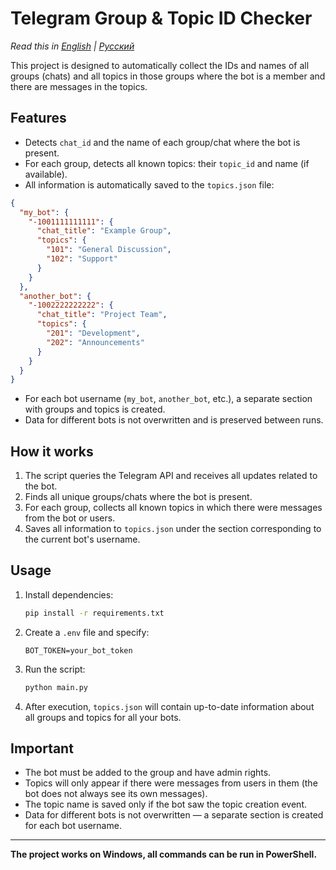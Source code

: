 # Telegram Group & Topic ID Checker

_Read this in [English](README.md) | [Русский](README.ru.md)_

This project is designed to automatically collect the IDs and names of all groups (chats) and all topics in those groups where the bot is a member and there are messages in the topics.

## Features
- Detects `chat_id` and the name of each group/chat where the bot is present.
- For each group, detects all known topics: their `topic_id` and name (if available).
- All information is automatically saved to the `topics.json` file:

```json
{
  "my_bot": {
    "-1001111111111": {
      "chat_title": "Example Group",
      "topics": {
        "101": "General Discussion",
        "102": "Support"
      }
    }
  },
  "another_bot": {
    "-1002222222222": {
      "chat_title": "Project Team",
      "topics": {
        "201": "Development",
        "202": "Announcements"
      }
    }
  }
}
```

- For each bot username (`my_bot`, `another_bot`, etc.), a separate section with groups and topics is created.
- Data for different bots is not overwritten and is preserved between runs.

## How it works
1. The script queries the Telegram API and receives all updates related to the bot.
2. Finds all unique groups/chats where the bot is present.
3. For each group, collects all known topics in which there were messages from the bot or users.
4. Saves all information to `topics.json` under the section corresponding to the current bot's username.

## Usage
1. Install dependencies:
   ```bash
   pip install -r requirements.txt
   ```
2. Create a `.env` file and specify:
   ```env
   BOT_TOKEN=your_bot_token
   ```
3. Run the script:
   ```bash
   python main.py
   ```
4. After execution, `topics.json` will contain up-to-date information about all groups and topics for all your bots.

## Important
- The bot must be added to the group and have admin rights.
- Topics will only appear if there were messages from users in them (the bot does not always see its own messages).
- The topic name is saved only if the bot saw the topic creation event.
- Data for different bots is not overwritten — a separate section is created for each bot username.

---

**The project works on Windows, all commands can be run in PowerShell.** 